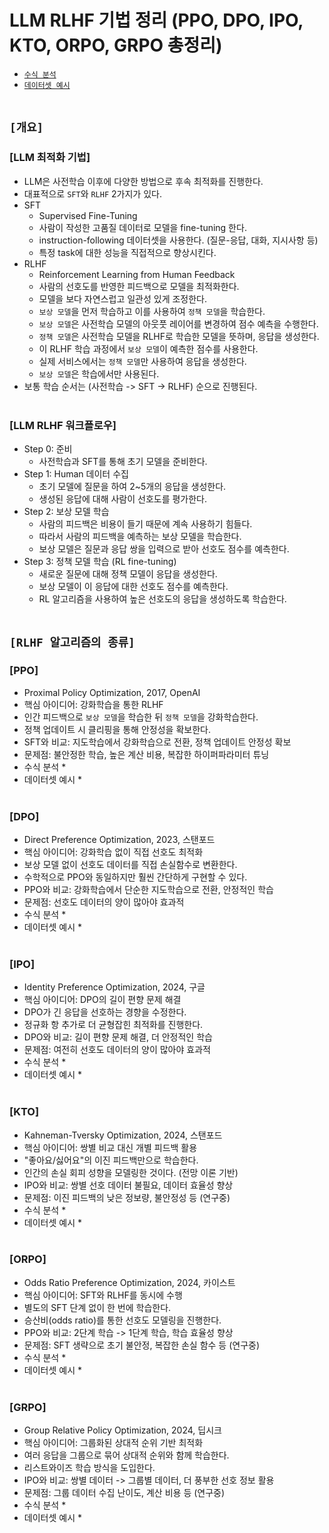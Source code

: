 # LLM RLHF 기법 정리 (PPO, DPO, IPO, KTO, ORPO, GRPO 총정리)
* [`수식 분석`](https://chatgpt.com/c/686c786e-6130-800b-926b-7189f7a88499)
* [`데이터셋 예시`](https://claude.ai/chat/46765b45-fa8a-408e-a659-e7052eb3e64e)
<br><br>

## `[개요]`

### [LLM 최적화 기법]
* LLM은 사전학습 이후에 다양한 방법으로 후속 최적화를 진행한다.
* 대표적으로 `SFT`와 `RLHF` 2가지가 있다.
* SFT 
    * Supervised Fine-Tuning
    * 사람이 작성한 고품질 데이터로 모델을 fine-tuning 한다.
    * instruction-following 데이터셋을 사용한다. (질문-응답, 대화, 지시사항 등)
    * 특정 task에 대한 성능을 직접적으로 향상시킨다.
* RLHF
    * Reinforcement Learning from Human Feedback
    * 사람의 선호도를 반영한 피드백으로 모델을 최적화한다.
    * 모델을 보다 자연스럽고 일관성 있게 조정한다.
    * `보상 모델`을 먼저 학습하고 이를 사용하여 `정책 모델`을 학습한다.
    * `보상 모델`은 사전학습 모델의 아웃풋 레이어를 변경하여 점수 예측을 수행한다.
    * `정책 모델`은 사전학습 모델을 RLHF로 학습한 모델을 뜻하며, 응답을 생성한다.
    * 이 RLHF 학습 과정에서 `보상 모델`이 예측한 점수를 사용한다.
    * 실제 서비스에서는 `정책 모델`만 사용하여 응답을 생성한다.
    * `보상 모델`은 학습에서만 사용된다.
* 보통 학습 순서는 (사전학습 -> SFT -> RLHF) 순으로 진행된다.
<br><br>

### [LLM RLHF 워크플로우]
* Step 0: 준비
    * 사전학습과 SFT를 통해 초기 모델을 준비한다.
* Step 1: Human 데이터 수집
    * 초기 모델에 질문을 하여 2~5개의 응답을 생성한다.
    * 생성된 응답에 대해 사람이 선호도를 평가한다.
* Step 2: 보상 모델 학습
    * 사람의 피드백은 비용이 들기 때문에 계속 사용하기 힘들다.
    * 따라서 사람의 피드백을 예측하는 보상 모델을 학습한다.
    * 보상 모델은 질문과 응답 쌍을 입력으로 받아 선호도 점수를 예측한다.
* Step 3: 정책 모델 학습 (RL fine-tuning)
    * 새로운 질문에 대해 정책 모델이 응답을 생성한다.
    * 보상 모델이 이 응답에 대한 선호도 점수를 예측한다.
    * RL 알고리즘을 사용하여 높은 선호도의 응답을 생성하도록 학습한다.
<br><br>



## `[RLHF 알고리즘의 종류]`

### [PPO]
* Proximal Policy Optimization, 2017, OpenAI
* 핵심 아이디어: 강화학습을 통한 RLHF
* 인간 피드백으로 `보상 모델`을 학습한 뒤 `정책 모델`을 강화학습한다.
* 정책 업데이트 시 클리핑을 통해 안정성을 확보한다.
* SFT와 비교: 지도학습에서 강화학습으로 전환, 정책 업데이트 안정성 확보
* 문제점: 불안정한 학습, 높은 계산 비용, 복잡한 하이퍼파라미터 튜닝
* 수식 분석
    * 
* 데이터셋 예시
    * 
<br><br>

### [DPO]
* Direct Preference Optimization, 2023, 스탠포드
* 핵심 아이디어: 강화학습 없이 직접 선호도 최적화
* 보상 모델 없이 선호도 데이터를 직접 손실함수로 변환한다.
* 수학적으로 PPO와 동일하지만 훨씬 간단하게 구현할 수 있다.
* PPO와 비교: 강화학습에서 단순한 지도학습으로 전환, 안정적인 학습
* 문제점: 선호도 데이터의 양이 많아야 효과적
* 수식 분석
    * 
* 데이터셋 예시
    * 
<br><br>

### [IPO]
* Identity Preference Optimization, 2024, 구글
* 핵심 아이디어: DPO의 길이 편향 문제 해결
* DPO가 긴 응답을 선호하는 경향을 수정한다.
* 정규화 항 추가로 더 균형잡힌 최적화를 진행한다.
* DPO와 비교: 길이 편향 문제 해결, 더 안정적인 학습
* 문제점: 여전히 선호도 데이터의 양이 많아야 효과적
* 수식 분석
    * 
* 데이터셋 예시
    * 
<br><br>

### [KTO]
* Kahneman-Tversky Optimization, 2024, 스탠포드
* 핵심 아이디어: 쌍별 비교 대신 개별 피드백 활용
* "좋아요/싫어요"의 이진 피드백만으로 학습한다.
* 인간의 손실 회피 성향을 모델링한 것이다. (전망 이론 기반)
* IPO와 비교: 쌍별 선호 데이터 불필요, 데이터 효율성 향상
* 문제점: 이진 피드백의 낮은 정보량, 불안정성 등 (연구중)
* 수식 분석
    * 
* 데이터셋 예시
    * 
<br><br>

### [ORPO]
* Odds Ratio Preference Optimization, 2024, 카이스트
* 핵심 아이디어: SFT와 RLHF를 동시에 수행
* 별도의 SFT 단계 없이 한 번에 학습한다.
* 승산비(odds ratio)를 통한 선호도 모델링을 진행한다.
* PPO와 비교: 2단계 학습 -> 1단계 학습, 학습 효율성 향상
* 문제점: SFT 생략으로 초기 불안정, 복잡한 손실 함수 등 (연구중)
* 수식 분석
    * 
* 데이터셋 예시
    * 
<br><br>

### [GRPO]
* Group Relative Policy Optimization, 2024, 딥시크
* 핵심 아이디어: 그룹화된 상대적 순위 기반 최적화
* 여러 응답을 그룹으로 묶어 상대적 순위와 함께 학습한다.
* 리스트와이즈 학습 방식을 도입한다.
* IPO와 비교: 쌍별 데이터 -> 그룹별 데이터, 더 풍부한 선호 정보 활용
* 문제점: 그룹 데이터 수집 난이도, 계산 비용 등 (연구중)
* 수식 분석
    * 
* 데이터셋 예시
    * 
<br><br>